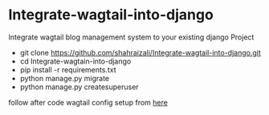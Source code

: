 # Integrate-wagtail-into-django
Integrate wagtail blog management system to your existing django Project

- git clone https://github.com/shahraizali/Integrate-wagtail-into-django.git
- cd Integrate-wagtain-into-django
- pip install -r requirements.txt
- python manage.py migrate
- python manage.py createsuperuser

follow after code wagtail config setup from [here](https://www.dothedev.com/blog/integrate-wagtail-into-existing-django-project-django-blog-app/#after-code-setup-wagtail-configs)
